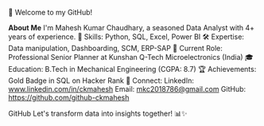 👋 Welcome to my GitHub!

**About Me**
I'm Mahesh Kumar Chaudhary, a seasoned Data Analyst with 4+ years of experience. 
🚀 Skills: Python, SQL, Excel, Power BI 
🛠️ Expertise: Data manipulation, Dashboarding, SCM, ERP-SAP 
💼 Current Role: Professional Senior Planner at Kunshan Q-Tech Microelectronics (India) 
🎓 Education: B.Tech in Mechanical Engineering (CGPA: 8.7) 
🏆 Achievements: Gold Badge in SQL on Hacker Rank 
🔗 Connect: 
LinkedIn: www.linkedin.com/in/ckmahesh
Email: mkc2018786@gmail.com
GitHub: https://github.com/github-ckmahesh

GitHub Let's transform data into insights together! 📊✨
